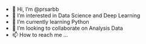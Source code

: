 - 👋 Hi, I’m @prsarbb
- 👀 I’m interested in Data Science and Deep Learning
- 🌱 I’m currently learning Python
- 💞️ I’m looking to collaborate on Analysis Data
- 📫 How to reach me ...

<!---
prsarbb/prsarbb is a ✨ special ✨ repository because its `README.md` (this file) appears on your GitHub profile.
You can click the Preview link to take a look at your changes.
--->
